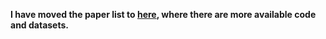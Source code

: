 **I have moved the paper list to [here](https://github.com/BUAA-BDA/ridesharing-paperlist), where there are more available code and datasets.**
